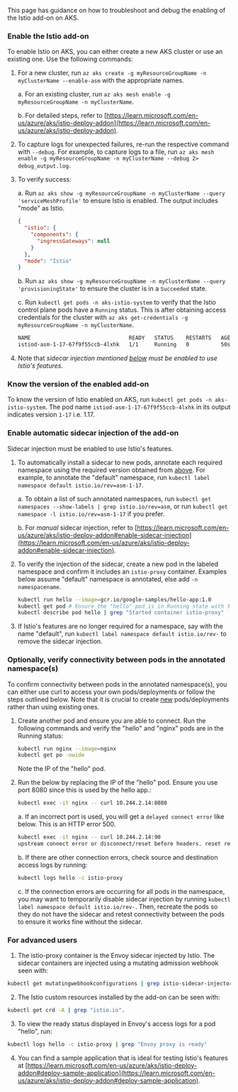 
This page has guidance on how to troubleshoot and debug the enabling of the Istio add-on on AKS.

### Enable the Istio add-on

To enable Istio on AKS, you can either create a new AKS cluster or use an existing one. Use the following commands:

1. For a new cluster, run `az aks create -g myResourceGroupName -n myClusterName --enable-asm` with the appropriate names.
   
   a. For an existing cluster, run `az aks mesh enable -g myResourceGroupName -n myClusterName`.
   
   b. For detailed steps, refer to [https://learn.microsoft.com/en-us/azure/aks/istio-deploy-addon](https://learn.microsoft.com/en-us/azure/aks/istio-deploy-addon).
2. To capture logs for unexpected failures, re-run the respective command with `--debug`. For example, to capture logs to a file, run `az aks mesh enable -g myResourceGroupName -n myClusterName --debug 2> debug_output.log`.
3. To verify success:

   a. Run `az aks show -g myResourceGroupName -n myClusterName --query 'serviceMeshProfile'` to ensure Istio is enabled. The output includes "mode" as Istio.

    ```json
    {
      "istio": {
        "components": {
          "ingressGateways": null
        }
      },
      "mode": "Istio"
    }
    ```

   b. Run `az aks show -g myResourceGroupName -n myClusterName --query 'provisioningState'` to ensure the cluster is in a `Succeeded` state.

   c. Run `kubectl get pods -n aks-istio-system` to verify that the Istio control plane pods have a `Running` status. This is after obtaining access credentials for the cluster with `az aks get-credentials -g myResourceGroupName -n myClusterName`.

    ```bash
    NAME                               READY   STATUS    RESTARTS   AGE
    istiod-asm-1-17-67f9f55ccb-4lxhk   1/1     Running   0          50s
    ```
4. Note that *sidecar injection mentioned [below](#enable-automatic-sidecar-injection-of-the-add-on) must be enabled to use Istio's features*.

### Know the version of the enabled add-on

To know the version of Istio enabled on AKS, run `kubectl get pods -n aks-istio-system`. The pod name `istiod-asm-1-17-67f9f55ccb-4lxhk` in its output indicates version `1-17` i.e. 1.17.

### Enable automatic sidecar injection of the add-on

Sidecar injection must be enabled to use Istio's features. 

1. To automatically install a sidecar to new pods, annotate each required namespace using the required version obtained from [above](#know-the-version-of-the-enabled-add-on). For example, to annotate the "default" namespace, run `kubectl label namespace default istio.io/rev=asm-1-17`.

    a. To obtain a list of such annotated namespaces, run `kubectl get namespaces --show-labels | grep istio.io/rev=asm`, or run `kubectl get namespace -l istio.io/rev=asm-1-17` if you prefer.
    
    b. For *manual* sidecar injection, refer to [https://learn.microsoft.com/en-us/azure/aks/istio-deploy-addon#enable-sidecar-injection](https://learn.microsoft.com/en-us/azure/aks/istio-deploy-addon#enable-sidecar-injection).

2. To verify the injection of the sidecar, create a new pod in the labeled namespace and confirm it includes an `istio-proxy` container. Examples below assume "default" namespace is annotated, else add `-n namespacename`.

    ```bash
    kubectl run hello --image=gcr.io/google-samples/hello-app:1.0
    kubectl get pod # Ensure the "hello" pod is in Running state with two containers.
    kubectl describe pod hello | grep "Started container istio-proxy"
    ```

3. If Istio's features are no longer required for a namespace, say with the name "default", run `kubectl label namespace default istio.io/rev-` to remove the sidecar injection.

### Optionally, verify connectivity between pods in the annotated namespace(s)

To confirm connectivity between pods in the annotated namespace(s), you can either use curl to access your own pods/deployments or follow the steps outlined below. Note that it is crucial to create <ins>new</ins> pods/deployments rather than using existing ones.

1. Create another pod and ensure you are able to connect. Run the following commands and verify the "hello" and "nginx" pods are in the Running status:
    ```bash
    kubectl run nginx --image=nginx
    kubectl get po -owide
    ```
   Note the IP of the "hello" pod.

2. Run the below by replacing the IP of the "hello" pod. Ensure you use port 8080 since this is used by the hello app.:
    ```bash
    kubectl exec -it nginx -- curl 10.244.2.14:8080
    ```

   a. If an incorrect port is used, you will get a `delayed connect error` like below. This is an HTTP error 500.
    
      ```bash
      kubectl exec -it nginx -- curl 10.244.2.14:90
      upstream connect error or disconnect/reset before headers. reset reason: connection failure, transport failure reason: delayed connect error: 111
      ```
       
   b. If there are other connection errors, check source and destination access logs by running:
    
      ```bash
      kubectl logs hello -c istio-proxy
      ```

    c. If the connection errors are occurring for all pods in the namespace, you may want to temporarily disable sidecar injection by running `kubectl label namespace default istio.io/rev-`. Then, recreate the pods so they do not have the sidecar and retest connectivity between the pods to ensure it works fine without the sidecar.

### For advanced users

1. The istio-proxy container is the Envoy sidecar injected by Istio. The sidecar containers are injected using a mutating admission webhook seen with:

```bash
kubectl get mutatingwebhookconfigurations | grep istio-sidecar-injector
```

2. The Istio custom resources installed by the add-on can be seen with:
```bash
kubectl get crd -A | grep "istio.io".
```

3. To view the ready status displayed in Envoy's access logs for a pod "hello", run:

```bash
kubectl logs hello -c istio-proxy | grep "Envoy proxy is ready"
```

4. You can find a sample application that is ideal for testing Istio's features at [https://learn.microsoft.com/en-us/azure/aks/istio-deploy-addon#deploy-sample-application](https://learn.microsoft.com/en-us/azure/aks/istio-deploy-addon#deploy-sample-application).
